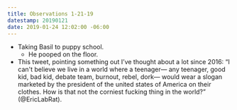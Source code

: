 ```yaml
---
title: Observations 1-21-19
datestamp: 20190121
date: 2019-01-24 12:02:00 -06:00
---
```


- Taking Basil to puppy school.
	- He pooped on the floor.
- This tweet, pointing something out I’ve thought about a lot since 2016: “I can't believe we live in a world where a teenager— any teenager, good kid, bad kid, debate team, burnout, rebel, dork— would wear a slogan marketed by the president of the united states of America on their clothes. How is that not the corniest fucking thing in the world?” (@EricLabRat).
